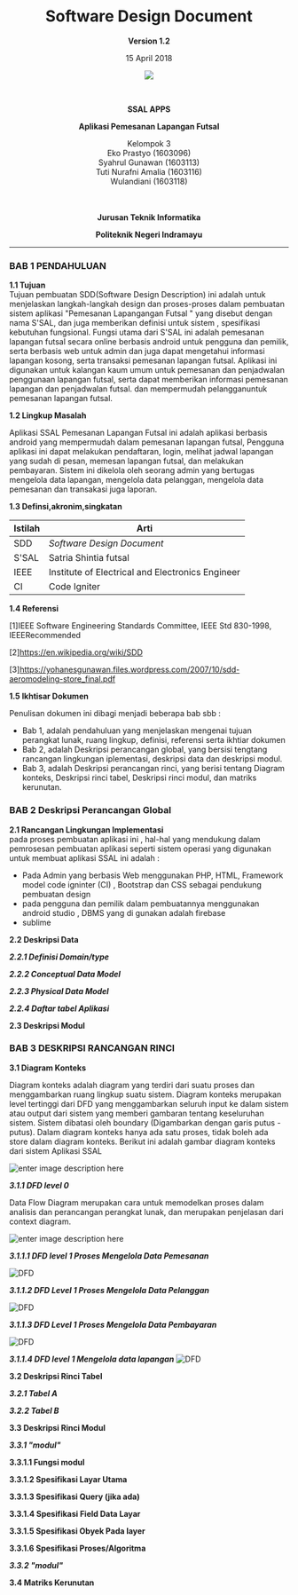 
<html>
<body>
<div align="center"><h1>Software Design Document</h1></div>

<p align="center"><b>Version 1.2 </b><br>
<p align="center">15 April 2018</b>
<p align="center">
<img src="https://2.bp.blogspot.com/-dxdRgMQGbLk/WpA-Tp2rNGI/AAAAAAAAAh8/3_jBWFb7Cf48033QvB34D2WCwoN2sxZLgCLcBGAs/s1000/index.png"/>
</p>

<br><p align="center"><b> SSAL APPS </b><br>
<p align="center"><b>Aplikasi Pemesanan Lapangan Futsal
</b>
<p align="center">Kelompok 3 <br>
 Eko Prastyo 		(1603096)<br>
Syahrul Gunawan 	(1603113)<br>
Tuti Nurafni Amalia (1603116)<br>
Wulandiani 			(1603118) <br> <br> <br>
 
<p align="center"><b>Jurusan Teknik Informatika</b><br>
<p align="center"><b>Politeknik Negeri Indramayu</b>
</p>
<hr>
</body>
</html>

### BAB 1 PENDAHULUAN

**1.1 Tujuan**    
Tujuan pembuatan SDD(Software Design Description) ini adalah untuk menjelaskan langkah-langkah design dan proses-proses dalam pembuatan sistem aplikasi "Pemesanan Lapangangan Futsal " yang disebut dengan nama S'SAL, dan juga memberikan definisi untuk sistem , spesifikasi kebutuhan fungsional. Fungsi utama dari S'SAL ini adalah pemesanan lapangan futsal secara online berbasis android untuk pengguna dan pemilik, serta berbasis web untuk admin dan juga dapat mengetahui informasi lapangan kosong, serta transaksi pemesanan lapangan futsal.
Aplikasi ini digunakan untuk kalangan kaum umum untuk pemesanan dan penjadwalan penggunaan lapangan futsal, serta dapat memberikan informasi pemesanan lapangan dan penjadwalan futsal. dan mempermudah pelangganuntuk pemesanan lapangan futsal.  
  
**1.2 Lingkup Masalah**  
  
Aplikasi SSAL Pemesanan Lapangan Futsal ini adalah aplikasi berbasis android yang mempermudah dalam pemesanan lapangan futsal, Pengguna aplikasi ini dapat melakukan pendaftaran, login, melihat jadwal lapangan yang sudah di pesan, memesan lapangan futsal, dan melakukan pembayaran. Sistem ini dikelola oleh seorang admin yang bertugas mengelola data lapangan, mengelola data pelanggan, mengelola data pemesanan dan transakasi juga laporan.
  
**1.3 Definsi,akronim,singkatan**  
  
| Istilah | Arti |  
| ------- | ------------------------------------------------ |  
| SDD | *Software Design Document* |  
| S'SAL | Satria Shintia futsal |  
| IEEE | Institute of Electrical and Electronics Engineer |  
| CI | Code Igniter |   
  
**1.4 Referensi**  
  
[1]IEEE Software Engineering Standards Committee, IEEE Std 830-1998, IEEERecommended  

[2]https://en.wikipedia.org/wiki/SDD

[3]https://yohanesgunawan.files.wordpress.com/2007/10/sdd-aeromodeling-store_final.pdf  
    
**1.5 Ikhtisar Dokumen**  
  
Penulisan dokumen ini dibagi menjadi beberapa bab sbb :  
  
<ul>  
<li> Bab 1, adalah pendahuluan yang menjelaskan mengenai tujuan perangkat lunak, ruang lingkup, definisi, referensi serta ikhtiar dokumen </li>  
<li> Bab 2, adalah Deskripsi perancangan global, yang bersisi tengtang rancangan lingkungan iplementasi, deskripsi data dan deskripsi modul.</li>  
<li> Bab 3, adalah Deskripsi perancangan rinci, yang berisi tentang Diagram konteks, Deskripsi rinci tabel, Deskripsi rinci modul, dan matriks kerunutan.</li>  
</ul>  
   
### BAB 2 Deskripsi Perancangan Global 
  
**2.1 Rancangan Lingkungan Implementasi**  
pada proses pembuatan aplikasi ini , hal-hal yang mendukung dalam pemrosesan pembuatan aplikasi seperti sistem operasi yang digunakan untuk membuat aplikasi SSAL ini adalah :  
  
<ul>  
<li> Pada Admin yang berbasis Web menggunakan PHP, HTML, Framework model code igninter (CI) , Bootstrap dan CSS sebagai pendukung pembuatan design </li>  
<li> pada pengguna dan pemilik dalam pembuatannya menggunakan android studio , DBMS yang di gunakan adalah firebase </li>  
<li> sublime </li>  
</ul>  
  
**2.2 Deskripsi Data**  
  
***2.2.1 Definisi Domain/type***  
  
***2.2.2 Conceptual Data Model***  
  
***2.2.3 Physical Data Model***  
  
***2.2.4 Daftar tabel Aplikasi***  
  
**2.3 Deskripsi Modul**  
  
  
  
### BAB 3 DESKRIPSI RANCANGAN RINCI

**3.1 Diagram Konteks**

Diagram konteks adalah diagram yang terdiri dari suatu proses dan menggambarkan ruang lingkup suatu sistem. Diagram konteks merupakan level tertinggi dari DFD yang menggambarkan seluruh input ke dalam sistem atau output dari sistem yang memberi gambaran tentang keseluruhan sistem. Sistem dibatasi oleh boundary (Digambarkan dengan garis putus - putus). Dalam diagram konteks hanya ada satu proses, tidak boleh ada store dalam diagram konteks. Berikut ini adalah gambar diagram konteks dari sistem Aplikasi SSAL

![enter image description here](https://raw.githubusercontent.com/Eprastyo/RPL-D-3/master/Gambar/DFD%20CONTEX.PNG)  
  
***3.1.1 DFD level 0*** 

Data Flow Diagram merupakan cara untuk memodelkan proses dalam analisis dan perancangan perangkat lunak, dan merupakan penjelasan dari context diagram.

![enter image description here](https://github.com/Eprastyo/RPL-D-3/raw/master/Gambar/DFD%20LEVEL%200.PNG)  
  
***3.1.1.1 DFD level 1 Proses Mengelola Data Pemesanan***  

![DFD](https://raw.githubusercontent.com/Eprastyo/RPL-D-3/master/Gambar/DFD%20LEVEL%201%20PEMESANAN.PNG)  
  
***3.1.1.2 DFD Level 1 Proses Mengelola Data Pelanggan*** 

![DFD](https://raw.githubusercontent.com/Eprastyo/RPL-D-3/master/Gambar/DFD%20LEVEL%201%20MEMBER.PNG)

***3.1.1.3 DFD Level 1 Proses Mengelola Data Pembayaran***  

![DFD](https://github.com/Eprastyo/RPL-D-3/blob/master/Gambar/DFD%20LEVEL%201%20PEMBAYARAN.PNG?raw=true)  
  
***3.1.1.4 DFD level 1 Mengelola data lapangan***
![DFD](https://raw.githubusercontent.com/Eprastyo/RPL-D-3/master/Gambar/DFD%20LEVEL%201%20LAPANGAN.PNG)  
  
**3.2 Deskripsi Rinci Tabel**  
  
***3.2.1 Tabel A***  
  
***3.2.2 Tabel B***  
  
**3.3 Deskripsi Rinci Modul**  
  
***3.3.1 "modul"***  
  
****3.3.1.1 Fungsi modul****  
  
****3.3.1.2 Spesifikasi Layar Utama****  
  
****3.3.1.3 Spesifikasi Query (jika ada)****  
  
****3.3.1.4 Spesifikasi Field Data Layar****  
  
****3.3.1.5 Spesifikasi Obyek Pada layer****  
  
****3.3.1.6 Spesifikasi Proses/Algoritma****  
  
***3.3.2 "modul"***  
  
**3.4 Matriks Kerunutan**  

